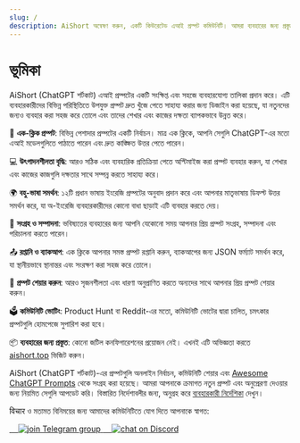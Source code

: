 ```yaml
---
slug: /
description: AiShort অন্বেষণ করুন, একটি কিউরেটেড এআই প্রম্পট কমিউনিটি। আমরা ব্যবহারের জন্য প্রস্তুত এআই বৃহৎ মডেলের প্রম্পট সরবরাহ করি, যা একাধিক ভাষা, সংগ্রহ এবং কমিউনিটি ভোটিং বৈশিষ্ট্য সমর্থন করে, যা আপনাকে আপনার কর্মপ্রবাহকে সহজ করতে এবং সহজে উৎপাদনশীলতা বাড়াতে সাহায্য করার জন্য ডিজাইন করা হয়েছে।
---
```


# ভূমিকা

AiShort (ChatGPT শর্টকাট) এআই প্রম্পটের একটি সংক্ষিপ্ত এবং সহজে ব্যবহারযোগ্য তালিকা প্রদান করে। এটি ব্যবহারকারীদের বিভিন্ন পরিস্থিতিতে উপযুক্ত প্রম্পট দ্রুত খুঁজে পেতে সাহায্য করার জন্য ডিজাইন করা হয়েছে, যা নতুনদের জন্যও ব্যবহার করা সহজ করে তোলে এবং তাদের শেখার এবং কাজের দক্ষতা ব্যাপকভাবে উন্নত করে।

🚀 **এক-ক্লিক প্রম্পট**: বিভিন্ন পেশাদার প্রম্পটের একটি নির্বাচন। মাত্র এক ক্লিকে, আপনি সেগুলি ChatGPT-এর মতো এআই মডেলগুলিতে পাঠাতে পারেন এবং দ্রুত কাঙ্ক্ষিত উত্তর পেতে পারেন।

💻 **উৎপাদনশীলতা বৃদ্ধি**: আরও সঠিক এবং ব্যবহারিক প্রতিক্রিয়া পেতে অপ্টিমাইজ করা প্রম্পট ব্যবহার করুন, যা শেখার এবং কাজের কাজগুলি দক্ষতার সাথে সম্পন্ন করতে সাহায্য করে।

🌍 **বহু-ভাষা সমর্থন**: ১২টি প্রধান ভাষায় ইংরেজি প্রম্পটের অনুবাদ প্রদান করে এবং আপনার মাতৃভাষায় ডিফল্ট উত্তর সমর্থন করে, যা অ-ইংরেজি ব্যবহারকারীদের কোনো বাধা ছাড়াই এটি ব্যবহার করতে দেয়।

💾 **সংগ্রহ ও সম্পাদনা**: ভবিষ্যতের ব্যবহারের জন্য আপনি যেকোনো সময় আপনার প্রিয় প্রম্পট সংগ্রহ, সম্পাদনা এবং পরিচালনা করতে পারেন।

📤 **রপ্তানি ও ব্যাকআপ**: এক ক্লিকে আপনার সমস্ত প্রম্পট রপ্তানি করুন, ব্যাকআপের জন্য JSON ফর্ম্যাট সমর্থন করে, যা স্থানীয়ভাবে স্থানান্তর এবং সংরক্ষণ করা সহজ করে তোলে।

🌟 **প্রম্পট শেয়ার করুন**: আরও সৃজনশীলতা এবং ধারণা অনুপ্রাণিত করতে অন্যদের সাথে আপনার প্রিয় প্রম্পট শেয়ার করুন।

🗳️ **কমিউনিটি ভোটিং**: Product Hunt বা Reddit-এর মতো, কমিউনিটি ভোটের দ্বারা চালিত, চমৎকার প্রম্পটগুলি হোমপেজে সুপারিশ করা হবে।

📦 **ব্যবহারের জন্য প্রস্তুত**: কোনো জটিল কনফিগারেশনের প্রয়োজন নেই। এখনই এটি অভিজ্ঞতা করতে [aishort.top](https://www.aishort.top/bn/) ভিজিট করুন।

AiShort (ChatGPT শর্টকাট)-এর প্রম্পটগুলি অনলাইন নির্বাচন, কমিউনিটি শেয়ার এবং [Awesome ChatGPT Prompts](https://github.com/f/awesome-chatgpt-prompts) থেকে সংগ্রহ করা হয়েছে। আমরা আপনাকে ক্রমাগত নতুন প্রম্পট এবং অনুপ্রেরণা দেওয়ার জন্য নিয়মিত সেগুলি আপডেট করি। বিস্তারিত নির্দেশাবলীর জন্য, অনুগ্রহ করে [ব্যবহারকারী নির্দেশিকা](https://www.aishort.top/bn/docs/guides/getting-started) দেখুন।

विचार ও মতামত বিনিময়ের জন্য আমাদের কমিউনিটিতে যোগ দিতে আপনাকে স্বাগত:

<a href="https://t.me/aishort_top">
    <img src="https://img.shields.io/badge/Telegram-Group-blue?logo=telegram&style=for-the-badge" alt="join Telegram group" />
</a>

<a href="https://discord.gg/PZTQfJ4GjX">
    <img src="https://img.shields.io/discord/1048780149899939881?color=%2385c8c8&label=Discord&logo=discord&style=for-the-badge" alt="chat on Discord" />
</a>
